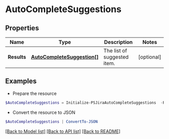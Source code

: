 # AutoCompleteSuggestions
## Properties

Name | Type | Description | Notes
------------ | ------------- | ------------- | -------------
**Results** | [**AutoCompleteSuggestion[]**](AutoCompleteSuggestion.md) | The list of suggested item. | [optional] 

## Examples

- Prepare the resource
```powershell
$AutoCompleteSuggestions = Initialize-PSJiraAutoCompleteSuggestions  -Results null
```

- Convert the resource to JSON
```powershell
$AutoCompleteSuggestions | ConvertTo-JSON
```

[[Back to Model list]](../README.md#documentation-for-models) [[Back to API list]](../README.md#documentation-for-api-endpoints) [[Back to README]](../README.md)

